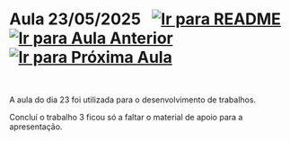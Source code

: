 # Aula 23/05/2025 &nbsp; [![Ir para README](https://img.shields.io/badge/Indice-Verde?style=for-the-badge)](../README.md#indice) &nbsp; [![Ir para Aula Anterior](https://img.shields.io/badge/Anterior-Aula%2010-007ACC?style=for-the-badge)](../aulas/16-05-2025.md) [![Ir para Próxima Aula](https://img.shields.io/badge/Próxima-Aula%2012-007ACC?style=for-the-badge)](../aulas/06-06-2025.md)

<br>

<p>  
  A aula do dia 23 foi utilizada para o desenvolvimento de trabalhos.
</p>

<p>  
  Concluí o trabalho 3 ficou só a faltar o material de apoio para a apresentação.
</p>




